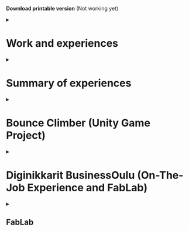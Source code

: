 **Download printable version** (Not working yet)

<details><summary><h1>Work and experiences</h1></summary>

[**Projects** *(MARKDOWN.md)*](markdown.md#diginikkarit-businessoulu)

</details>
<details>
<summary><h1>Summary of experiences</h1></summary>
<details>
    <summary><h2>Social aspect</h2></summary>

-   -   ### Teaching as a peer and as a senior

-   -   -   #### Diginikkarit (Programming)

    -   -   -   In diginikkarit on-the-job experience I have helped my peers with the [MOOC.fi Python Course (link)](markdown.md#moocfi-python-programming-2023) by helping them to an extend depending on their difficulties. If they were at a wall, I guided them more. Usually by writing, drawing and writing pseudo code for them. Big part of what I looked at is thinking if they are handling problems in small enough pieces.
    
-   -   -   #### Rocket league *and other games* (Gaming)

    - In rocket league, I have been acting as a type of guru in a community where I had earned respect as a very talented player and teacher/coach. I have in total over 5000 hours in the game and I have played with top players, including games with pro players. I had learnt to understand and see the game in a more broad manner, in a more meta manner. In example of instead of thinking as one action and figuring how to do best in that, I instead looked at am I in good position in the first place. If your actions feel hard to do and you are proficient player/actor, usually it just means that you are having difficulties with the actions you take because of the situation you find yourself in. To improve in those situations you have to find a way to have better position to make the action less effortful.
</details>
</details>
<details><summary><h1>Bounce Climber (Unity Game Project)</h1></summary>

-   ## [Bounce-Climber (link)](https://github.com/NicknameAlwaystaken/Bounce-Climber)

-   <img src="img/Ball_Animations.png" alt="Bounce Climber" width="300" heigth="271">

-   -   <details><summary><h3>Blender (self made models)</h3></summary>
-   -   -   <summary><h4>Ice Platform with breakable ice (Self made in blender)</h4></summary>
-   -   -   <img src="img/Ice_platform_and_break.png" alt="Ice Platform">
-   -   -   <summary><h4>Grass Platform (Self made in blender)</h4></summary>
-   -   -   <img src="img/Grass_Platform.png" alt="Grass Platform">
</details>

</details>
<details><summary><h1>Diginikkarit BusinessOulu (On-The-Job Experience and FabLab)</h1></summary>

-   <details><summary><h2>Programming</h2></summary>

-   -   ### Courses

-   -   -   #### [MOOC.fi Python Programming 2023 (link)](https://programming-23.mooc.fi/)
    - In this course I have completed **Introduction to Programming** with 100% points. I started working on it 20.2.2023 and finished exercises by 14.3.2023
    - I had immediately started next course **Advanced Course in Programming** on the next day 14.3.2023.

-   -   -   #### [SQLTrainer MOOC.fi (link)](https://sqltrainer.withmooc.fi/#1)

    -   -   -   In this trainer I have completed tasks from 1 to 71. I didn't pursue it further until I might need more practice.
    
-   -   -   #### [Elements of Ai (link)](https://www.elementsofai.com/fi)

    -   -   -   I signed up for the course and started doing it slowly. Only done first part so far.

</details>
<details>
-   <summary><h2>FabLab</h2></summary>

-   -   ### 3D-Printers

-   -   -   #### [Kanai's cube (link)](https://www.stlfinder.com/model/diablo-3-kanai-s-cube-2Vk35e8E/2603796/)
    -   -   -   <details><summary>Kanai's cube (model found online)</summary><img src="kanaiscube.png" alt="Kanai's cube"></details>
    
-   -   -   ### Vinyl Cutter

-   -   -   -   #### Reflective Text to a Fabric Bag
    -   -   -   -   <details><summary>a Fabric bag with reflective text</summary><img src="fabricbag.png" alt="Fabric bag"></details>
    
-   -   ### Laser Cutter
Using Inkscape to make .svg files for machines

-   -   -   #### Keychain 2 versions (plywood)
    -   -   -   -   <details><summary>Keychains self made model</summary><img src="keychain.png" alt="Two Keychains"></details>
    
-   -   -   #### [Boxes.py (plywood) (link)](https://festi.info/boxes.py/)
    -   -   -   <details><summary>Default cardbox</summary><img src="cardbox.png" alt="Cardbox"></details>
    -   -   -   <details><summary>Default starbox</summary><img src="starbox.png" alt="Starbox"></details>

    
</details>
</details>